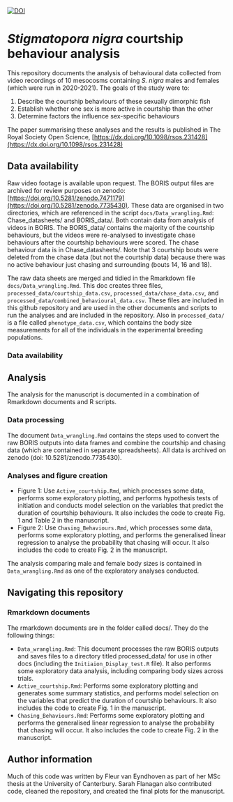 [![DOI](https://zenodo.org/badge/515324589.svg)](https://zenodo.org/doi/10.5281/zenodo.7735473)

# *Stigmatopora nigra* courtship behaviour analysis

This repository documents the analysis of behavioural data collected from video recordings of 10 mesocosms containing *S. nigra* males and females (which were run in 2020-2021). The goals of the study were to:

1. Describe the courtship behaviours of these sexually dimorphic fish
2. Establish whether one sex is more active in courtship than the other
3. Determine factors the influence sex-specific behaviours

The paper summarising these analyses and the results is published in The Royal Society Open Science, [https://dx.doi.org/10.1098/rsos.231428](https://dx.doi.org/10.1098/rsos.231428)

## Data availability

Raw video footage is available upon request. The BORIS output files are archived for review purposes on zenodo: [https://doi.org/10.5281/zenodo.7471179](https://doi.org/10.5281/zenodo.7735430). These data are organised in two directories, which are referenced in the script `docs/Data_wrangling.Rmd`: Chase_datasheets/ and BORIS_data/. Both contain data from analysis of videos in BORIS. The BORIS_data/ contains the majority of the courtship behaviours, but the videos were re-analysed to investigate chase behaviours after the courtship behaviours were scored. The chase behaviour data is in Chase_datasheets/.  Note that 3 courtship bouts were deleted from the chase data (but not the courtship data) because there was no active behaviour just chasing and surrounding (bouts 14, 16 and 18).

The raw data sheets are merged and tidied in the Rmarkdown file `docs/Data_wrangling.Rmd`. This doc creates three files, `processed_data/courtship_data.csv`, `processed_data/chase_data.csv`, and `processed_data/combined_behavioural_data.csv`. These files are included in this github repository and are used in the other documents and scripts to run the analyses and are included in the repository. Also in `processed_data/` is a file called `phenotype_data.csv`, which contains the body size measurements for all of the individuals in the experimental breeding populations. 


### Data availability


## Analysis

The analysis for the manuscript is documented in a combination of Rmarkdown documents and R scripts. 

### Data processing

The document `Data_wrangling.Rmd` contains the steps used to convert the raw BORIS outputs into data frames and combine the courtship and chasing data (which are contained in separate spreadsheets). All data is archived on zenodo (doi: 10.5281/zenodo.7735430).

### Analyses and figure creation

* Figure 1: Use `Active_courtship.Rmd`, which processes some data, performs some exploratory plotting, and performs hypothesis tests of initiation and conducts model selection on the variables that predict the duration of courtship behaviours. It also includes the code to create Fig. 1 and Table 2 in the manuscript.
* Figure 2: Use `Chasing_Behaviours.Rmd`, which processes some data, performs some exploratory plotting, and performs the generalised linear regression to analyse the probability that chasing will occur. It also includes the code to create Fig. 2 in the manuscript. 

The analysis comparing male and female body sizes is contained in `Data_wrangling.Rmd` as one of the exploratory analyses conducted. 

## Navigating this repository


### Rmarkdown documents

The rmarkdown documents are in the folder called docs/. They do the following things:

* `Data_wrangling.Rmd`: This document processes the raw BORIS outputs and saves files to a directory titled processed_data/ for use in other docs (including the `Initiaion_Display_test.R` file). It also performs some exploratory data analysis, including comparing body sizes across trials.
* `Active_courtship.Rmd`: Performs some exploratory plotting and generates some summary statistics, and performs model selection on the variables that predict the duration of courtship behaviours. It also includes the code to create Fig. 1 in the manuscript.
* `Chasing_Behaviours.Rmd`: Performs some exploratory plotting and performs the generalised linear regression to analyse the probability that chasing will occur. It also includes the code to create Fig. 2 in the manuscript. 

## Author information

Much of this code was written by Fleur van Eyndhoven as part of her MSc thesis at the University of Canterbury. Sarah Flanagan also contributed code, cleaned the repository, and created the final plots for the manuscript.

